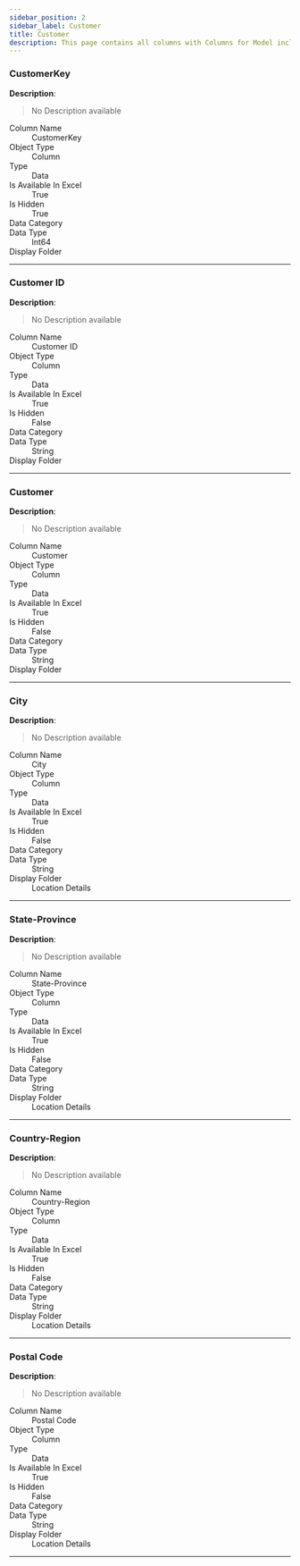 ```yaml
---
sidebar_position: 2
sidebar_label: Customer
title: Customer
description: This page contains all columns with Columns for Model including the description, format string, and other technical details.
---
```


### CustomerKey
**Description**:
> No Description available

<dl>
  <dt>Column Name</dt>
  <dd>CustomerKey</dd>

  <dt>Object Type</dt>
  <dd>Column</dd>

  <dt>Type</dt>
  <dd>Data</dd>

  <dt>Is Available In Excel</dt>
  <dd>True</dd>

  <dt>Is Hidden</dt>
  <dd>True</dd>

  <dt>Data Category</dt>
  <dd></dd>

  <dt>Data Type</dt>
  <dd>Int64</dd>

  <dt>Display Folder</dt>
  <dd></dd>

</dl>

---
### Customer ID
**Description**:
> No Description available

<dl>
  <dt>Column Name</dt>
  <dd>Customer ID</dd>

  <dt>Object Type</dt>
  <dd>Column</dd>

  <dt>Type</dt>
  <dd>Data</dd>

  <dt>Is Available In Excel</dt>
  <dd>True</dd>

  <dt>Is Hidden</dt>
  <dd>False</dd>

  <dt>Data Category</dt>
  <dd></dd>

  <dt>Data Type</dt>
  <dd>String</dd>

  <dt>Display Folder</dt>
  <dd></dd>

</dl>

---
### Customer
**Description**:
> No Description available

<dl>
  <dt>Column Name</dt>
  <dd>Customer</dd>

  <dt>Object Type</dt>
  <dd>Column</dd>

  <dt>Type</dt>
  <dd>Data</dd>

  <dt>Is Available In Excel</dt>
  <dd>True</dd>

  <dt>Is Hidden</dt>
  <dd>False</dd>

  <dt>Data Category</dt>
  <dd></dd>

  <dt>Data Type</dt>
  <dd>String</dd>

  <dt>Display Folder</dt>
  <dd></dd>

</dl>

---
### City
**Description**:
> No Description available

<dl>
  <dt>Column Name</dt>
  <dd>City</dd>

  <dt>Object Type</dt>
  <dd>Column</dd>

  <dt>Type</dt>
  <dd>Data</dd>

  <dt>Is Available In Excel</dt>
  <dd>True</dd>

  <dt>Is Hidden</dt>
  <dd>False</dd>

  <dt>Data Category</dt>
  <dd></dd>

  <dt>Data Type</dt>
  <dd>String</dd>

  <dt>Display Folder</dt>
  <dd>Location Details</dd>

</dl>

---
### State-Province
**Description**:
> No Description available

<dl>
  <dt>Column Name</dt>
  <dd>State-Province</dd>

  <dt>Object Type</dt>
  <dd>Column</dd>

  <dt>Type</dt>
  <dd>Data</dd>

  <dt>Is Available In Excel</dt>
  <dd>True</dd>

  <dt>Is Hidden</dt>
  <dd>False</dd>

  <dt>Data Category</dt>
  <dd></dd>

  <dt>Data Type</dt>
  <dd>String</dd>

  <dt>Display Folder</dt>
  <dd>Location Details</dd>

</dl>

---
### Country-Region
**Description**:
> No Description available

<dl>
  <dt>Column Name</dt>
  <dd>Country-Region</dd>

  <dt>Object Type</dt>
  <dd>Column</dd>

  <dt>Type</dt>
  <dd>Data</dd>

  <dt>Is Available In Excel</dt>
  <dd>True</dd>

  <dt>Is Hidden</dt>
  <dd>False</dd>

  <dt>Data Category</dt>
  <dd></dd>

  <dt>Data Type</dt>
  <dd>String</dd>

  <dt>Display Folder</dt>
  <dd>Location Details</dd>

</dl>

---
### Postal Code
**Description**:
> No Description available

<dl>
  <dt>Column Name</dt>
  <dd>Postal Code</dd>

  <dt>Object Type</dt>
  <dd>Column</dd>

  <dt>Type</dt>
  <dd>Data</dd>

  <dt>Is Available In Excel</dt>
  <dd>True</dd>

  <dt>Is Hidden</dt>
  <dd>False</dd>

  <dt>Data Category</dt>
  <dd></dd>

  <dt>Data Type</dt>
  <dd>String</dd>

  <dt>Display Folder</dt>
  <dd>Location Details</dd>

</dl>

---